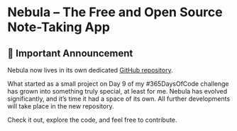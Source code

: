 # Nebula – The Free and Open Source Note-Taking App

## 📢 Important Announcement

Nebula now lives in its own dedicated [GitHub repository](https://github.com/delta6626/nebula).

What started as a small project on Day 9 of my #365DaysOfCode challenge has grown into something truly special, at least for me. Nebula has evolved significantly, and it’s time it had a space of its own. All further developments will take place in the new repository.

Check it out, explore the code, and feel free to contribute.
